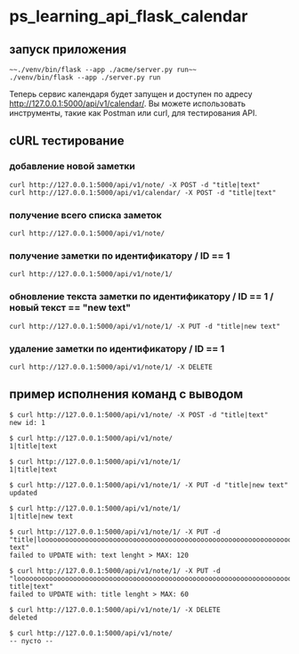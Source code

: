 # ps_learning_api_flask_calendar

## запуск приложения

```
~~./venv/bin/flask --app ./acme/server.py run~~
./venv/bin/flask --app ./server.py run

```
Теперь сервис календаря будет запущен и доступен по адресу http://127.0.0.1:5000/api/v1/calendar/. Вы можете использовать инструменты, такие как Postman или curl, для тестирования API.

## cURL тестирование

### добавление новой заметки
```
curl http://127.0.0.1:5000/api/v1/note/ -X POST -d "title|text"
curl http://127.0.0.1:5000/api/v1/calendar/ -X POST -d "title|text"
```

### получение всего списка заметок
```
curl http://127.0.0.1:5000/api/v1/note/
```

### получение заметки по идентификатору / ID == 1
```
curl http://127.0.0.1:5000/api/v1/note/1/
```

### обновление текста заметки по идентификатору / ID == 1 /  новый текст == "new text"
```
curl http://127.0.0.1:5000/api/v1/note/1/ -X PUT -d "title|new text"
```

### удаление заметки по идентификатору / ID == 1
```
curl http://127.0.0.1:5000/api/v1/note/1/ -X DELETE
```


## пример исполнения команд с выводом

```
$ curl http://127.0.0.1:5000/api/v1/note/ -X POST -d "title|text"
new id: 1

$ curl http://127.0.0.1:5000/api/v1/note/
1|title|text

$ curl http://127.0.0.1:5000/api/v1/note/1/
1|title|text

$ curl http://127.0.0.1:5000/api/v1/note/1/ -X PUT -d "title|new text"
updated

$ curl http://127.0.0.1:5000/api/v1/note/1/
1|title|new text

$ curl http://127.0.0.1:5000/api/v1/note/1/ -X PUT -d "title|loooooooooooooooooooooooooooooooooooooooooooooooooooooooooooooooooooooooooooooooooooooooooooooooooooooooooooooooooooooooooong text"
failed to UPDATE with: text lenght > MAX: 120

$ curl http://127.0.0.1:5000/api/v1/note/1/ -X PUT -d "loooooooooooooooooooooooooooooooooooooooooooooooooooooooooooooooooooooooooooooooooooong title|text"
failed to UPDATE with: title lenght > MAX: 60

$ curl http://127.0.0.1:5000/api/v1/note/1/ -X DELETE
deleted

$ curl http://127.0.0.1:5000/api/v1/note/
-- пусто --
```
